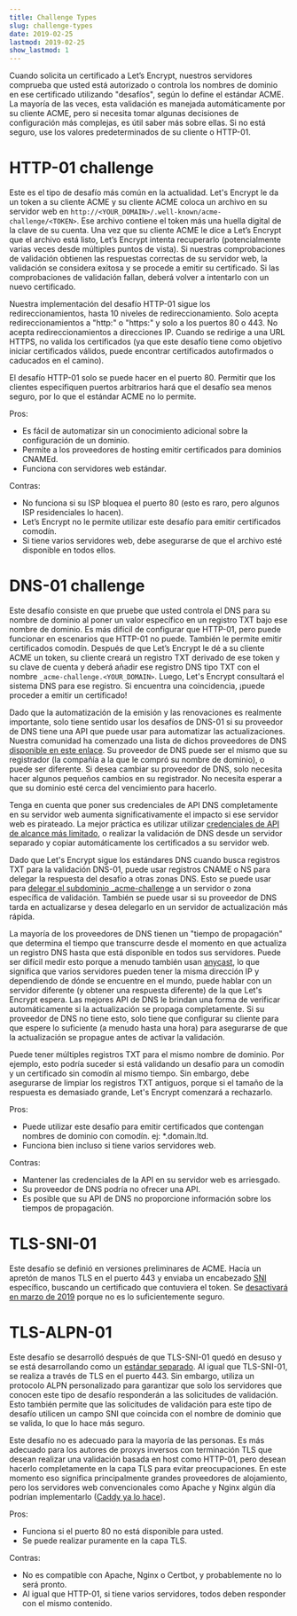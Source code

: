 ```yaml
---
title: Challenge Types
slug: challenge-types
date: 2019-02-25
lastmod: 2019-02-25
show_lastmod: 1
---
```



Cuando solicita un certificado a Let’s Encrypt, nuestros servidores comprueba que usted está autorizado o controla los nombres de dominio en ese certificado utilizando "desafíos", según lo define el estándar ACME. La mayoría de las veces, esta validación es manejada automáticamente por su cliente ACME, pero si necesita tomar algunas decisiones de configuración más complejas, es útil saber más sobre ellas. Si no está seguro, use los valores predeterminados de su cliente o HTTP-01.

# HTTP-01 challenge

Este es el tipo de desafío más común en la actualidad. Let's Encrypt le da un token a su cliente ACME y su cliente ACME coloca un archivo en su servidor web en `http://<YOUR_DOMAIN>/.well-known/acme-challenge/<TOKEN>`. Ese archivo contiene el token más una huella digital de la clave de su cuenta. Una vez que su cliente ACME le dice a Let’s Encrypt que el archivo está listo, Let’s Encrypt intenta recuperarlo (potencialmente varias veces desde múltiples puntos de vista). Si nuestras comprobaciones de validación obtienen las respuestas correctas de su servidor web, la validación se considera exitosa y se procede a emitir su certificado. Si las comprobaciones de validación fallan, deberá volver a intentarlo con un nuevo certificado.

Nuestra implementación del desafío HTTP-01 sigue los redireccionamientos, hasta 10 niveles de redireccionamiento. Solo acepta redireccionamientos a "http:" o "https:" y solo a los puertos 80 o 443. No acepta redireccionamientos a direcciones IP. Cuando se redirige a una URL HTTPS, no valida los certificados (ya que este desafío tiene como objetivo iniciar certificados válidos, puede encontrar certificados autofirmados o caducados en el camino).

El desafío HTTP-01 solo se puede hacer en el puerto 80. Permitir que los clientes especifiquen puertos arbitrarios hará que el desafío sea menos seguro, por lo que el estándar ACME no lo permite.

Pros:

 - Es fácil de automatizar sin un conocimiento adicional sobre la configuración de un dominio.
 - Permite a los proveedores de hosting emitir certificados para dominios CNAMEd.
 - Funciona con servidores web estándar.

Contras:

 - No funciona si su ISP bloquea el puerto 80 (esto es raro, pero algunos ISP residenciales lo hacen).
 - Let’s Encrypt no le permite utilizar este desafío para emitir certificados comodín.
 - Si tiene varios servidores web, debe asegurarse de que el archivo esté disponible en todos ellos.

# DNS-01 challenge

Este desafío consiste en que pruebe que usted controla el DNS para su nombre de dominio al poner un valor específico en un registro TXT bajo ese nombre de dominio. Es más difícil de configurar que HTTP-01, pero puede funcionar en escenarios que HTTP-01 no puede. También le permite emitir certificados comodín. Después de que Let’s Encrypt le dé a su cliente ACME un token, su cliente creará un registro TXT derivado de ese token y su clave de cuenta y deberá añadir ese registro DNS tipo TXT con el nombre `_acme-challenge.<YOUR_DOMAIN>`. Luego, Let's Encrypt consultará el sistema DNS para ese registro. Si encuentra una coincidencia, ¡puede proceder a emitir un certificado!

Dado que la automatización de la emisión y las renovaciones es realmente importante, solo tiene sentido usar los desafíos de DNS-01 si su proveedor de DNS tiene una API que puede usar para automatizar las actualizaciones. Nuestra comunidad ha comenzado una lista de dichos proveedores de DNS [disponible en este enlace][dns-api-providers]. Su proveedor de DNS puede ser el mismo que su registrador (la compañía a la que le compró su nombre de dominio), o puede ser diferente. Si desea cambiar su proveedor de DNS, solo necesita hacer algunos pequeños cambios en su registrador. No necesita esperar a que su dominio esté cerca del vencimiento para hacerlo.

Tenga en cuenta que poner sus credenciales de API DNS completamente en su servidor web aumenta significativamente el impacto si ese servidor web es pirateado. La mejor práctica es utilizar utilizar [credenciales de API de alcance más limitado][securing-dns-credentials], o realizar la validación de DNS desde un servidor separado y copiar automáticamente los certificados a su servidor web.

Dado que Let's Encrypt sigue los estándares DNS cuando busca registros TXT para la validación DNS-01, puede usar registros CNAME o NS para delegar la respuesta del desafío a otras zonas DNS. Esto se puede usar para [delegar el subdominio _acme-challenge][securing-dns-credentials] a un servidor o zona específica de validación. También se puede usar si su proveedor de DNS tarda en actualizarse y desea delegarlo en un servidor de actualización más rápida.

La mayoría de los proveedores de DNS tienen un "tiempo de propagación" que determina el tiempo que transcurre desde el momento en que actualiza un registro DNS hasta que está disponible en todos sus servidores. Puede ser difícil medir esto porque a menudo también usan [anycast], lo que significa que varios servidores pueden tener la misma dirección IP y dependiendo de dónde se encuentre en el mundo, puede hablar con un servidor diferente (y obtener una respuesta diferente) de la que Let's Encrypt espera. Las mejores API de DNS le brindan una forma de verificar automáticamente si la actualización se propaga completamente. Si su proveedor de DNS no tiene esto, solo tiene que configurar su cliente para que espere lo suficiente (a menudo hasta una hora) para asegurarse de que la actualización se propague antes de activar la validación.

Puede tener múltiples registros TXT para el mismo nombre de dominio. Por ejemplo, esto podría suceder si está validando un desafío para un comodín y un certificado sin comodín al mismo tiempo. Sin embargo, debe asegurarse de limpiar los registros TXT antiguos, porque si el tamaño de la respuesta es demasiado grande, Let's Encrypt comenzará a rechazarlo.

Pros:

 - Puede utilizar este desafío para emitir certificados que contengan nombres de dominio con comodín. ej: *.domain.ltd.
 - Funciona bien incluso si tiene varios servidores web.

Contras:

 - Mantener las credenciales de la API en su servidor web es arriesgado.
 - Su proveedor de DNS podría no ofrecer una API.
 - Es posible que su API de DNS no proporcione información sobre los tiempos de propagación.

# TLS-SNI-01

Este desafío se definió en versiones preliminares de ACME. Hacía un apretón de manos TLS en el puerto 443 y enviaba un encabezado [SNI] específico, buscando un certificado que contuviera el token. Se [desactivará en marzo de 2019][tls-sni-disablement] porque no es lo suficientemente seguro.

# TLS-ALPN-01

Este desafío se desarrolló después de que TLS-SNI-01 quedó en desuso y se está desarrollando como un [estándar separado][tls-alpn]. Al igual que TLS-SNI-01, se realiza a través de TLS en el puerto 443. Sin embargo, utiliza un protocolo ALPN personalizado para garantizar que solo los servidores que conocen este tipo de desafío responderán a las solicitudes de validación. Esto también permite que las solicitudes de validación para este tipo de desafío utilicen un campo SNI que coincida con el nombre de dominio que se valida, lo que lo hace más seguro.

Este desafío no es adecuado para la mayoría de las personas. Es más adecuado para los autores de proxys inversos con terminación TLS que desean realizar una validación basada en host como HTTP-01, pero desean hacerlo completamente en la capa TLS para evitar  preocupaciones. En este momento eso significa principalmente grandes proveedores de alojamiento, pero los servidores web convencionales como Apache y Nginx algún día podrían implementarlo ([Caddy ya lo hace][caddy-tls-alpn]).

Pros:

 - Funciona si el puerto 80 no está disponible para usted.
 - Se puede realizar puramente en la capa TLS.

Contras:

 - No es compatible con Apache, Nginx o Certbot, y probablemente no lo será pronto.
 - Al igual que HTTP-01, si tiene varios servidores, todos deben responder con el mismo contenido.

[dns-api-providers]: https://community.letsencrypt.org/t/dns-providers-who-easily-integrate-with-lets-encrypt-dns-validation/86438
[securing-dns-credentials]: https://www.eff.org/deeplinks/2018/02/technical-deep-dive-securing-automation-acme-dns-challenge-validation
[anycast]: https://en.wikipedia.org/wiki/Anycast
[SNI]: https://en.wikipedia.org/wiki/Server_Name_Indication
[tls-sni-disablement]: https://community.letsencrypt.org/t/march-13-2019-end-of-life-for-all-tls-sni-01-validation-support/74209
[tls-alpn]: https://tools.ietf.org/html/rfc8737
[caddy-tls-alpn]: https://caddy.community/t/caddy-supports-the-acme-tls-alpn-challenge/4860
